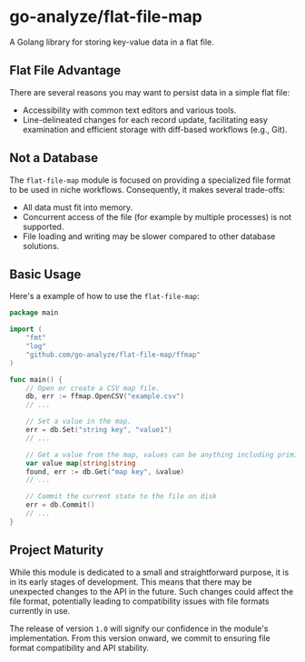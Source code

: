 # go-analyze/flat-file-map
A Golang library for storing key-value data in a flat file.

## Flat File Advantage

There are several reasons you may want to persist data in a simple flat file:
* Accessibility with common text editors and various tools.
* Line-delineated changes for each record update, facilitating easy examination and efficient storage with diff-based workflows (e.g., Git).

## Not a Database

The `flat-file-map` module is focused on providing a specialized file format to be used in niche workflows. Consequently, it makes several trade-offs:
* All data must fit into memory.
* Concurrent access of the file (for example by multiple processes) is not supported.
* File loading and writing may be slower compared to other database solutions.

## Basic Usage

Here's a example of how to use the `flat-file-map`:

```go
package main

import (
    "fmt"
    "log"
    "github.com/go-analyze/flat-file-map/ffmap"
)

func main() {
    // Open or create a CSV map file.
    db, err := ffmap.OpenCSV("example.csv")
	// ...

    // Set a value in the map.
    err = db.Set("string key", "value1")
	// ...

    // Get a value from the map, values can be anything including primitives, strings, maps, and complex structs
    var value map[string]string
    found, err := db.Get("map key", &value)
	// ...

    // Commit the current state to the file on disk
    err = db.Commit()
	// ...
}
```

## Project Maturity

While this module is dedicated to a small and straightforward purpose, it is in its early stages of development. This means that there may be unexpected changes to the API in the future. Such changes could affect the file format, potentially leading to compatibility issues with file formats currently in use.

The release of version `1.0` will signify our confidence in the module's implementation. From this version onward, we commit to ensuring file format compatibility and API stability.

